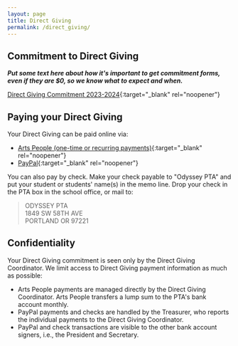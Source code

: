 ```yaml
---
layout: page
title: Direct Giving
permalink: /direct_giving/
---
```


## Commitment to Direct Giving

***Put some text here about how it's important to get commitment forms, even if they are $0, so we know what to expect and when.***

[Direct Giving Commitment 2023-2024](https://form.jotform.com/232260694125150){:target="_blank" rel="noopener"}

## Paying your Direct Giving

Your Direct Giving can be paid online via:

- [Arts People (one-time or recurring payments)](https://app.arts-people.com/index.php?contribution=odyk8){:target="_blank" rel="noopener"}
- [PayPal](https://www.paypal.com/donate/?hosted_button_id=LAGJCDXWJ2W7W){:target="_blank" rel="noopener"}

You can also pay by check. Make your check payable to "Odyssey PTA" and put your student or students' name(s) in the memo line. Drop your check in the PTA box in the school office, or mail to:

> ODYSSEY PTA<br>
> 1849 SW 58TH AVE<br>
> PORTLAND OR 97221

## Confidentiality

Your Direct Giving commitment is seen only by the Direct Giving Coordinator. We limit access to Direct Giving payment information as much as possible:

- Arts People payments are managed directly by the Direct Giving Coordinator. Arts People transfers a lump sum to the PTA's bank account monthly.
- PayPal payments and checks are handled by the Treasurer, who reports the individual payments to the Direct Giving Coordinator.
- PayPal and check transactions are visible to the other bank account signers, i.e., the President and Secretary.
